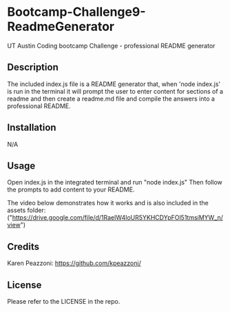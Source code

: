 # Bootcamp-Challenge9-ReadmeGenerator
UT Austin Coding bootcamp Challenge - professional README generator

## Description

The included index.js file is a README generator that, when 'node index.js' is run in the terminal it will prompt the user to enter content for sections of a readme and then create a readme.md file and compile the answers into a professional README.

## Installation

N/A

## Usage

Open index.js in the integrated terminal and run "node index.js"
Then follow the prompts to add content to your README. 


The video below demonstrates how it works and is also included in the assets folder:
("https://drive.google.com/file/d/1RaelW4loUR5YKHCDYpFOl51tmsiMYW_n/view")

## Credits

Karen Peazzoni: https://github.com/kpeazzoni/


## License

Please refer to the LICENSE in the repo.